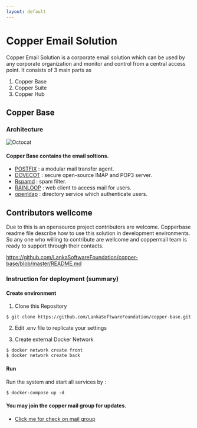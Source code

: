 ```yaml
---
layout: default
---
```


# Copper Email Solution


Copper Email Solution is a corporate email solution which can be used by any corporate organization and monitor and control from a central access point. It consists of 3 main parts as
1. Copper Base
2. Copper Suite
3. Copper Hub


## Copper Base

### Architecture

![Octocat](https://github.com/LankaSoftwareFoundation/Copper-EmailSolution/blob/master/mailServerArchitecture.png?raw=true)


#### Copper Base contains the email  soltions.

- [POSTFIX](http://www.postfix.org/) : a modular mail transfer agent.
- [DOVECOT](https://www.dovecot.org/) : secure open-source IMAP and POP3 server.
- [Rspamd](https://rspamd.com/) : spam filter.
- [RAINLOOP](https://www.rainloop.net/) : web client to access mail for users.
- [openldap](https://www.openldap.org/) : directory service which authenticate users.


## Contributors wellcome

Due to this is an opensource project contributors are welcome.
Copperbase readme file describe how to use this solution in development environments.
So any one who willing to contribute are wellcome and coppermail team is ready to support through their contacts.

https://github.com/LankaSoftwareFoundation/copper-base/blob/master/README.md

### Instruction for deployment (summary)

#### Create environment

1. Clone this Repository

```
$ git clone https://github.com/LankaSoftwareFoundation/copper-base.git
```

2. Edit .env file to replicate your settings

3. Create external Docker Network

```
$ docker network create front
$ docker network create back
```
#### Run

Run the system and start all services by :

```
$ docker-compose up -d 
```

#### You may join the copper mail group for updates.

- [Click me for check on mail group](https://groups.google.com/forum/#!forum/lsf-email-solution)
